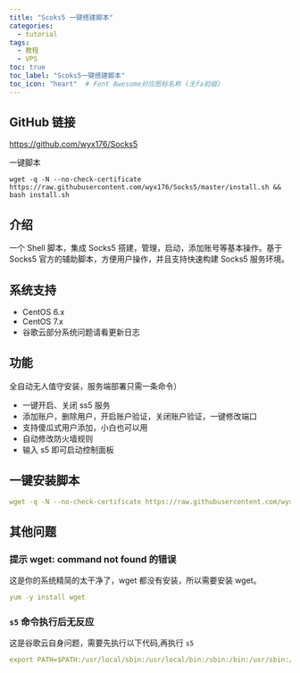 ```yaml
---
title: "Scoks5 一键搭建脚本"
categories:
  - tutorial
tags:
  - 教程
  - VPS
toc: true
toc_label: "Scoks5一键搭建脚本"
toc_icon: "heart"  # Font Awesome对应图标名称 (无fa前缀)	
---
```

## GitHub 链接
<https://github.com/wyx176/Socks5>       
   
一键脚本
<pre><code>wget -q -N --no-check-certificate https://raw.githubusercontent.com/wyx176/Socks5/master/install.sh && bash install.sh</code></pre>

## 介绍 ##
一个 Shell 脚本，集成 Socks5 搭建，管理，启动，添加账号等基本操作。基于 Socks5 官方的辅助脚本，方便用户操作，并且支持快速构建 Socks5 服务环境。

## 系统支持 ##
* CentOS 6.x
* CentOS 7.x
* 谷歌云部分系统问题请看更新日志

## 功能 ##
 全自动无人值守安装，服务端部署只需一条命令）
- 一键开启、关闭 ss5 服务
- 添加账户，删除用户，开启账户验证，关闭账户验证，一键修改端口
- 支持傻瓜式用户添加，小白也可以用
- 自动修改防火墙规则
- 输入 s5 即可启动控制面板

## 一键安装脚本 ##

```yaml
wget -q -N --no-check-certificate https://raw.githubusercontent.com/wyx176/Socks5/master/install.sh && bash install.sh
```

## 其他问题
### 提示 wget: command not found 的错误
这是你的系统精简的太干净了，wget 都没有安装，所以需要安装 wget。

```yaml
yum -y install wget
```

### `s5` 命令执行后无反应
这是谷歌云自身问题，需要先执行以下代码,再执行 `s5`

```yaml
export PATH=$PATH:/usr/local/sbin:/usr/local/bin:/sbin:/bin:/usr/sbin:/usr/bin
```
